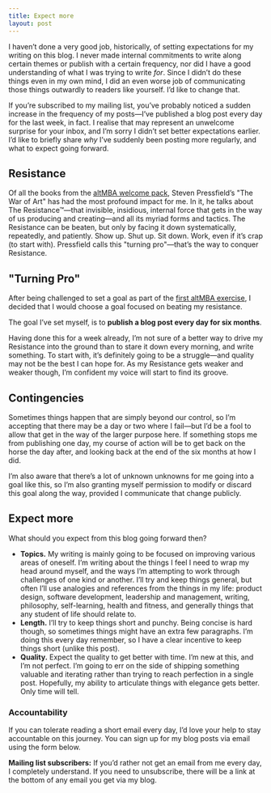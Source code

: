 ```yaml
---
title: Expect more
layout: post
---
```


I haven’t done a very good job, historically, of setting expectations for my writing on this blog. I never made internal commitments to write along certain themes or publish with a certain frequency, nor did I have a good understanding of what I was trying to write *for*. Since I didn’t do these things even in my own mind, I did an even worse job of communicating those things outwardly to readers like yourself. I’d like to change that.

If you’re subscribed to my mailing list, you’ve probably noticed a sudden increase in the frequency of my posts—I’ve published a blog post every day for the last week, in fact. I realise that may represent an unwelcome surprise for your inbox, and I’m sorry I didn’t set better expectations earlier. I’d like to briefly share *why* I’ve suddenly been posting more regularly, and what to expect going forward.

## Resistance

Of all the books from the [altMBA welcome pack](https://www.instagram.com/p/_XE-QliuPa/), Steven Pressfield’s "The War of Art" has had the most profound impact for me. In it, he talks about The Resistance™—that invisible, insidious, internal force that gets in the way of us producing and creating—and all its myriad forms and tactics. The Resistance can be beaten, but only by facing it down systematically, repeatedly, and patiently. Show up. Shut up. Sit down. Work, even if it’s crap (to start with). Pressfield calls this "turning pro"—that’s the way to conquer Resistance.

## "Turning Pro"

After being challenged to set a goal as part of the [first altMBA exercise](http://cobyism.com/blog/altmba-week-1/), I decided that I would choose a goal focused on beating my resistance.

The goal I’ve set myself, is to **publish a blog post every day for six months**.

Having done this for a week already, I’m not sure of a better way to drive my Resistance into the ground than to stare it down every morning, and write something. To start with, it’s definitely going to be a struggle—and quality may not be the best I can hope for. As my Resistance gets weaker and weaker though, I’m confident my voice will start to find its groove.

## Contingencies

Sometimes things happen that are simply beyond our control, so I’m accepting that there may be a day or two where I fail—but I’d be a fool to allow that get in the way of the larger purpose here. If something stops me from publishing one day, my course of action will be to get back on the horse the day after, and looking back at the end of the six months at how I did.

I’m also aware that there’s a lot of unknown unknowns for me going into a goal like this, so I’m also granting myself permission to modify or discard this goal along the way, provided I communicate that change publicly.

## Expect more

What should you expect from this blog going forward then?

- **Topics.** My writing is mainly going to be focused on improving various areas of oneself. I’m writing about the things I feel I need to wrap my head around myself, and the ways I’m attempting to work through challenges of one kind or another. I’ll try and keep things general, but often I’ll use analogies and references from the things in my life: product design, software development, leadership and management, writing, philosophy, self-learning, health and fitness, and generally things that any student of life should relate to.
- **Length.** I’ll try to keep things short and punchy. Being concise is hard though, so sometimes things might have an extra few paragraphs. I’m doing this every day remember, so I have a clear incentive to keep things short (unlike this post).
- **Quality.** Expect the quality to get better with time. I’m new at this, and I’m not perfect. I’m going to err on the side of shipping something valuable and iterating rather than trying to reach perfection in a single post. Hopefully, my ability to articulate things with elegance gets better. Only time will tell.

### Accountability

If you can tolerate reading a short email every day, I’d love your help to stay accountable on this journey. You can sign up for my blog posts via email using the form below.

**Mailing list subscribers:** If you’d rather not get an email from me every day, I completely understand. If you need to unsubscribe, there will be a link at the bottom of any email you get via my blog.
